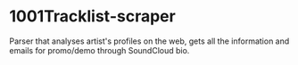 # 1001Tracklist-scraper
Parser that analyses artist's profiles on the web, gets all the information and emails for promo/demo through SoundCloud bio.
